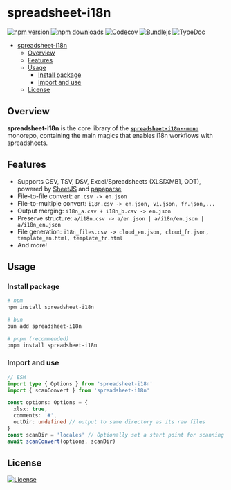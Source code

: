 # spreadsheet-i18n

[![npm version][npm-version-src]][npm-version-href]
[![npm downloads][npm-downloads-src]][npm-downloads-href]
[![Codecov][codecov-src]][codecov-href]
[![Bundlejs][bundlejs-src]][bundlejs-href]
[![TypeDoc][TypeDoc-src]][TypeDoc-href]

* [spreadsheet-i18n](#spreadsheet-i18n)
  * [Overview](#overview)
  * [Features](#features)
  * [Usage](#usage)
    * [Install package](#install-package)
    * [Import and use](#import-and-use)
  * [License](#license)

## Overview

**spreadsheet-i18n** is the core library of the [**`spreadsheet-i18n--mono`**](https://github.com/NamesMT/spreadsheet-i18n--mono) monorepo, containing the main magics that enables i18n workflows with spreadsheets.

## Features

+ Supports CSV, TSV, DSV, Excel/Spreadsheets (XLS[XMB], ODT), powered by [SheetJS](https://sheetjs.com/) and [papaparse](https://www.papaparse.com/)
+ File-to-file convert: `en.csv -> en.json`
+ File-to-multiple convert: `i18n.csv -> en.json, vi.json, fr.json,...`
+ Output merging: `i18n_a.csv + i18n_b.csv -> en.json`
+ Preserve structure: `a/i18n.csv -> a/en.json | a/i18n/en.json | a/i18n_en.json`
+ File generation: `i18n_files.csv -> cloud_en.json, cloud_fr.json, template_en.html, template_fr.html`
+ And more!

## Usage

### Install package

```sh
# npm
npm install spreadsheet-i18n

# bun
bun add spreadsheet-i18n

# pnpm (recommended)
pnpm install spreadsheet-i18n
```

### Import and use

```ts
// ESM
import type { Options } from 'spreadsheet-i18n'
import { scanConvert } from 'spreadsheet-i18n'

const options: Options = {
  xlsx: true,
  comments: '#',
  outDir: undefined // output to same directory as its raw files
}
const scanDir = 'locales' // Optionally set a start point for scanning
await scanConvert(options, scanDir)
```

## License

[![License][license-src]][license-href]

<!-- Badges -->

[npm-version-src]: https://img.shields.io/npm/v/spreadsheet-i18n?labelColor=18181B&color=F0DB4F
[npm-version-href]: https://npmjs.com/package/spreadsheet-i18n
[npm-downloads-src]: https://img.shields.io/npm/dm/spreadsheet-i18n?labelColor=18181B&color=F0DB4F
[npm-downloads-href]: https://npmjs.com/package/spreadsheet-i18n
[codecov-src]: https://img.shields.io/codecov/c/gh/namesmt/spreadsheet-i18n--mono/main?labelColor=18181B&color=F0DB4F&flag=spreadsheet-i18n
[codecov-href]: https://codecov.io/gh/namesmt/spreadsheet-i18n--mono
[license-src]: https://img.shields.io/github/license/namesmt/spreadsheet-i18n.svg?labelColor=18181B&color=F0DB4F
[license-href]: https://github.com/namesmt/spreadsheet-i18n/blob/main/LICENSE
[bundlejs-src]: https://img.shields.io/bundlejs/size/spreadsheet-i18n?labelColor=18181B&color=F0DB4F
[bundlejs-href]: https://bundlejs.com/?q=spreadsheet-i18n
[TypeDoc-src]: https://img.shields.io/badge/Check_out-TypeDoc---?labelColor=18181B&color=F0DB4F
[TypeDoc-href]: https://namesmt.github.io/spreadsheet-i18n/

